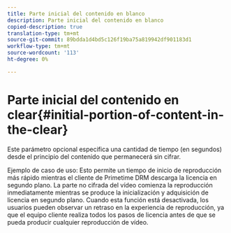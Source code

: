 ```yaml
---
title: Parte inicial del contenido en blanco
description: Parte inicial del contenido en blanco
copied-description: true
translation-type: tm+mt
source-git-commit: 89bdda1d4bd5c126f19ba75a819942df901183d1
workflow-type: tm+mt
source-wordcount: '113'
ht-degree: 0%

---
```



# Parte inicial del contenido en clear{#initial-portion-of-content-in-the-clear}

Este parámetro opcional especifica una cantidad de tiempo (en segundos) desde el principio del contenido que permanecerá sin cifrar.

Ejemplo de caso de uso: Esto permite un tiempo de inicio de reproducción más rápido mientras el cliente de Primetime DRM descarga la licencia en segundo plano. La parte no cifrada del vídeo comienza la reproducción inmediatamente mientras se produce la inicialización y adquisición de licencia en segundo plano. Cuando esta función está desactivada, los usuarios pueden observar un retraso en la experiencia de reproducción, ya que el equipo cliente realiza todos los pasos de licencia antes de que se pueda producir cualquier reproducción de vídeo.
